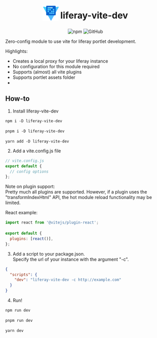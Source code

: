 <h1 align='center'>
<sub>
  <img src="assets/logo.svg" height="50" width="50" />
</sub>
liferay-vite-dev
</h1>
<p align='center'>
  <img alt="npm" src="https://img.shields.io/npm/v/liferay-vite-dev?style=for-the-badge">
  <img alt="GitHub" src="https://img.shields.io/github/license/mauriceoegerli/liferay-vite-dev?style=for-the-badge">
</p>

Zero-config module to use vite for liferay portlet development.

Highlights:

- Creates a local proxy for your liferay instance
- No configuration for this module required
- Supports (almost) all vite plugins
- Supports portlet assets folder
-

## How-to

1. Install liferay-vite-dev

```shell
npm i -D liferay-vite-dev

pnpm i -D liferay-vite-dev

yarn add -D liferay-vite-dev
```

2. Add a vite.config.js file

```javascript
// vite.config.js
export default {
  // config options
};
```

Note on plugin support:  
Pretty much all plugins are supported. However, if a plugin uses the "transformIndexHtml" API, the hot module reload
functionality may be limited.

React example:

```javascript
import react from '@vitejs/plugin-react';

export default {
  plugins: [react()],
};
```

3. Add a script to your package.json.  
   Specify the url of your instance with the argument "-c".

```json
{
  "scripts": {
    "dev": "liferay-vite-dev -c http://example.com"
  }
}
```

4. Run!
```shell
npm run dev

pnpm run dev

yarn dev
```
